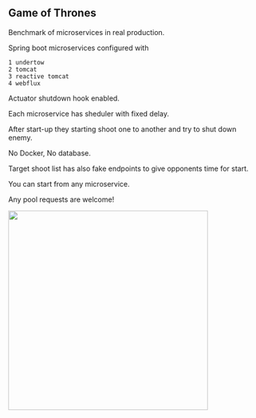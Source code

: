 

## Game of Thrones 

Benchmark of microservices in real production.

Spring boot microservices configured with

```
1 undertow
2 tomcat
3 reactive tomcat
4 webflux
```
Actuator shutdown hook enabled.

Each microservice has sheduler with fixed delay.


After start-up they starting shoot one to another and try to shut down enemy.

No Docker, No database.

Target shoot list has also fake endpoints to give opponents time for start.

You can start from any microservice.

Any pool requests are welcome!


<img src="shoot.gif" height="400px">
